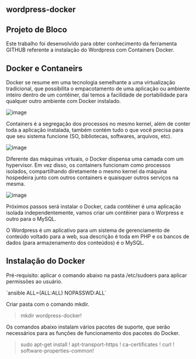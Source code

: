 ## wordpress-docker

## Projeto de Bloco

Este trabalho foi desenvolvido para obter conhecimento da ferramenta GITHUB referente a instalação do Wordpress com Containers Docker.

## Docker e Contaneirs

Docker se resume em uma tecnologia semelhante a uma virtualização tradicional, que possibilita o empacotamento de uma aplicação ou ambiente inteiro dentro de um contêiner, daí temos a facilidade de portabilidade para qualquer outro ambiente com Docker instalado.

![image](https://user-images.githubusercontent.com/90536330/141665815-d9579080-b469-41c6-9fdd-f94e74f8d2f5.png)

Containers é a segregação dos processos no mesmo kernel, além de conter toda a aplicação instalada, também contém tudo o que você precisa para que seu sistema funcione (SO, bibliotecas, softwares, arquivos, etc).

![image](https://user-images.githubusercontent.com/90536330/141666436-2b73db67-c23a-4d7d-a4d0-7eec7fda524a.png)

Diferente das máquinas virtuais, o Docker dispensa uma camada com um hypervisor. Em vez disso, os containers funcionam como processos isolados, compartilhando diretamente o mesmo kernel da máquina hospedeira junto com outros containers e quaisquer outros serviços na mesma.

![image](https://user-images.githubusercontent.com/90536330/141666704-40fc3a99-9c19-4f00-ad7f-4bd19f1897ce.png)

Próximos passos será instalar o Docker, cada contêiner é uma aplicação isolada independentemente, vamos criar um contêiner para o Worpress e outro para o MySQL.

O Wordpress é um aplicativo para um sistema de gerenciamento de conteúdo voltado para a web, sua descrição é toda em PHP e os bancos de dados (para armazenamento dos conteúdos) é o MySQL.

## Instalação do Docker

Pré-requisito: aplicar o comando abaixo na pasta /etc/sudoers para aplicar permissões ao usuário.

´ansible ALL=(ALL:ALL) NOPASSWD:ALL´

Criar pasta com o comando mkdir.

>mkdir wordpress-docker!

Os comandos abaixo instalam vários pacotes de suporte, que serão necessários para as funções de funcionamento dos pacotes do Docker.

>sudo apt-get install \!
  >apt-transport-https \!
  >ca-certificates \!
  >curl \!
  >software-properties-common!






